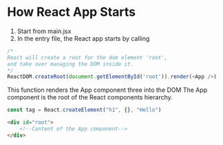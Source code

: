 # How React App Starts

1. Start from main.jsx
2. In the entry file, the React app starts by calling
```js
/*
React will create a root for the dom element 'root', 
and take over managing the DOM inside it. 
*/
ReactDOM.createRoot(document.getElementById('root')).render(<App />)

```
This function renders the App component three into the DOM
The App component is the root of the React components hierarchy.

```js
const tag = React.createElement("h1", {}, "Hello")
```

```html
<div id="root">
    <!--Content of the App component-->    
</div>
```




